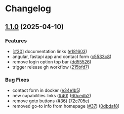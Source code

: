 # Changelog

## [1.1.0](https://github.com/cyfronet-fid/eosc-sandbox/compare/v1.0.0...v1.1.0) (2025-04-10)


### Features

* [[#30](https://github.com/cyfronet-fid/eosc-sandbox/issues/30)] documentation links ([e181603](https://github.com/cyfronet-fid/eosc-sandbox/commit/e181603f2cd039a5dddb59af4d6f029e50dc5480))
* angular, fastapi app and contact form ([c5533c8](https://github.com/cyfronet-fid/eosc-sandbox/commit/c5533c8b1aa7d8d6ddc70b5a0664c02ee424aa44))
* remove login option top bar ([dd55526](https://github.com/cyfronet-fid/eosc-sandbox/commit/dd555261194da95304c730343e02f0afe3f37836))
* trigger release gh workflow ([215bfd7](https://github.com/cyfronet-fid/eosc-sandbox/commit/215bfd720c5aa8d1cd08fccb0adb7e1dfcd7d0d9))


### Bug Fixes

* contact form in docker ([e34e1b5](https://github.com/cyfronet-fid/eosc-sandbox/commit/e34e1b56cf401f924bac49fab89781e01648bf12))
* new capabilities links ([#40](https://github.com/cyfronet-fid/eosc-sandbox/issues/40)) ([60cedb2](https://github.com/cyfronet-fid/eosc-sandbox/commit/60cedb271e5431d091bc6bf1d3125842496cd766))
* remove goto buttons ([#36](https://github.com/cyfronet-fid/eosc-sandbox/issues/36)) ([72c705e](https://github.com/cyfronet-fid/eosc-sandbox/commit/72c705e8d53931902e46dd988d36f8bad047ab20))
* removed go-to info from homepage ([#37](https://github.com/cyfronet-fid/eosc-sandbox/issues/37)) ([0dbdaf8](https://github.com/cyfronet-fid/eosc-sandbox/commit/0dbdaf82620f787d3c596209e4665d3cf14b4188))
